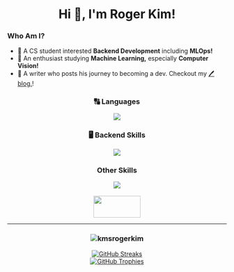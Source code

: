 <h1 align="center">Hi 👋, I'm Roger Kim!</h1>

### Who Am I?
- 🔭 A CS student interested **Backend Development** including **MLOps!**
- 🌱 An enthusiast studying **Machine Learning,** especially **Computer Vision!**
- 📒 A writer who posts his journey to becoming a dev. Checkout my <a href=https://kmsrogerkim.github.io/>🖊️blog.</a>!

<h3 align="center"> 🔠 Languages</h3>
<p align="center">
   <img src="https://skillicons.dev/icons?i=python,c,cpp,java"/>
</p>

<h3 align="center"> 🖥️ Backend Skills</h3>
<p align="center">
   <img src="https://skillicons.dev/icons?i=aws,docker,django,postgresql"/>
</p>

<h3 align="center">Other Skills</h3>
<p align="center">
   <img src="https://skillicons.dev/icons?i=html,css,pr,pytorch,selenium"/>
   <br>
   <br>
   <img src="https://encrypted-tbn0.gstatic.com/images?q=tbn:ANd9GcTKPePf0eI9lrP20Ym-P0v-_B2yB6IHRoQiWw&s" height=50, width=108/>
</p>
<hr/>

<h3 align="center">
<p>
  <img align="center" src="https://github-readme-stats.vercel.app/api/top-langs?username=kmsrogerkim&show_icons=true&theme=dark&locale=en&layout=compact" alt="kmsrogerkim" />
</p>
</h3>

<p align="center">
  <a href="https://github-readme-streak-stats-eight.vercel.app/?user=kmsrogerkim&theme=tokyonight">
    <img src="https://github-readme-streak-stats-eight.vercel.app/?user=kmsrogerkim&theme=tokyonight" alt="GitHub Streaks" />
  </a>
   <br>
  <a href="https://github.com/kmsrogerkim">
    <img src="https://github-profile-trophy.vercel.app/?username=kmsrogerkim&theme=onedark&row=1&column=4" alt="GitHub Trophies" />
  </a>
</p>
